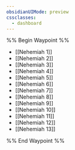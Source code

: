 ```yaml
---
obsidianUIMode: preview
cssclasses:
  - dashboard
---
```

%% Begin Waypoint %%
- [[Nehemiah 1]]
- [[Nehemiah 2]]
- [[Nehemiah 3]]
- [[Nehemiah 4]]
- [[Nehemiah 5]]
- [[Nehemiah 6]]
- [[Nehemiah 7]]
- [[Nehemiah 8]]
- [[Nehemiah 9]]
- [[Nehemiah 10]]
- [[Nehemiah 11]]
- [[Nehemiah 12]]
- [[Nehemiah 13]]

%% End Waypoint %%
